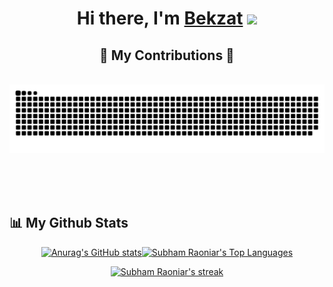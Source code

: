 <h1 align="center"><span class="hi">Hi there, </span><span class="name">I'm</span> <a class="hi" href="https://github.com/bbarktabasov16" target="_blank">Bekzat</a> 
<img src="https://github.com/blackcater/blackcater/raw/main/images/Hi.gif" height="32"/></h1>

<div align="center">
  <h2>🐍 My Contributions 🐍</h2>
  <br>
  <img alt="snake eating my contributions" src="https://raw.githubusercontent.com/bbarktabasov16/bbarktabasov16/output/github-contribution-grid-snake-dark.svg" />
  
  <br/><br/><br/>
</div>

## 📊 My Github Stats

<div style="display: flex; justify-content: center; align-items: center;">
<a href="https://github.com/bbarktabasov16"><img alt="Anurag's GitHub stats" src="https://github-readme-stats.vercel.app/api?username=bbarktabasov16&show_icons=true&theme=radical&hide_border=true&bg_color=0D1117">
</a>
<a href="https://github.com/bbarktabasov16"><img alt="Subham Raoniar's Top Languages" src="https://github-readme-stats.vercel.app/api/top-langs/?username=bbarktabasov16&langs_count=8&count_private=true&theme=react&hide_border=true&bg_color=0D1117">
</a>
</div>

<p align="center">
    <a href="https://github.com/bbarktabasov16">
        <img title="🔥 Get streak stats for your profile at git.io/streak-stats" alt="Subham Raoniar's streak" src="https://github-readme-streak-stats.herokuapp.com/?user=bbarktabasov16&theme=black-ice&hide_border=true&stroke=0000&background=0D1117"/>
    </a>
</p>

<!--
**bbarktabasov16/bbarktabasov16** is a ✨ _special_ ✨ repository because its `README.md` (this file) appears on your GitHub profile.

Here are some ideas to get you started:

- 🔭 I’m currently working on ...
- 🌱 I’m currently learning ...
- 👯 I’m looking to collaborate on ...
- 🤔 I’m looking for help with ...
- 💬 Ask me about ...
- 📫 How to reach me: ...
- 😄 Pronouns: ...
- ⚡ Fun fact: ...
-->
